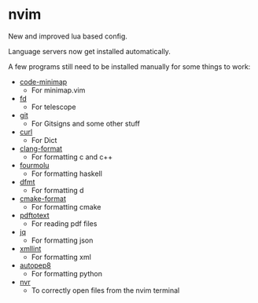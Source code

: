 # nvim

New and improved lua based config.

Language servers now get installed automatically.

A few programs still need to be installed manually for some things to work:

* [code-minimap](https://github.com/wfxr/code-minimap)
    * For minimap.vim
* [fd](https://github.com/sharkdp/fd)
    * For telescope
* [git](https://git-scm.com/)
    * For Gitsigns and some other stuff
* [curl](https://curl.se/)
    * For Dict
* [clang-format](https://clang.llvm.org/docs/ClangFormat.html)
    * For formatting c and c++
* [fourmolu](https://github.com/fourmolu/fourmolu)
    * For formatting haskell
* [dfmt](https://github.com/dlang-community/dfmt)
    * For formatting d
* [cmake-format](https://github.com/cheshirekow/cmake_format)
    * For formatting cmake
* [pdftotext](https://www.xpdfreader.com/pdftotext-man.html)
    * For reading pdf files
* [jq](https://stedolan.github.io/jq/)
    * For formatting json
* [xmllint](https://xmllint.com/)
    * For formatting xml
* [autopep8](https://pypi.org/project/autopep8/)
    * For formatting python
* [nvr](https://github.com/mhinz/neovim-remote)
  * To correctly open files from the nvim terminal
